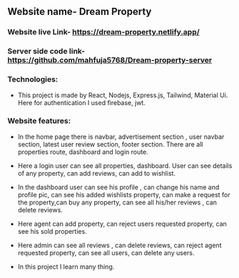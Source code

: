 ## Website name- Dream Property

### Website live Link- https://dream-property.netlify.app/
### Server side code link- https://github.com/mahfuja5768/Dream-property-server

### Technologies:
- This project is made by React, Nodejs, Express.js, Tailwind, Material Ui. Here for authentication I used firebase, jwt.

### Website features:

- In the home page there is navbar, advertisement section , user navbar section, latest user review section, footer section. There are all properties route, dashboard and 
  login route.

- Here a login user can see all properties, dashboard. User can see details of any property, can add reviews, can add to wishlist.

- In the dashboard user can see his profile , can change his name and profile pic, can see his added wishlists property, can make a request for the property,can buy any 
  property, can see all his/her reviews , can delete reviews.

- Here agent can add property, can reject users requested property, can see his sold properties.

- Here admin can see all reviews , can delete reviews, can reject agent requested property, can see all users, can delete any users.

- In this project I learn many thing.
